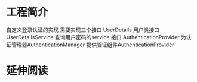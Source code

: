 # 工程简介

自定义登录认证的实现
需要实现三个接口
UserDetails 用户类接口
UserDetailsService 查询用户密码的service 接口
AuthenticationProvider 为认证管理器AuthenticationManager 提供验证组件AuthenticationProvider


# 延伸阅读

